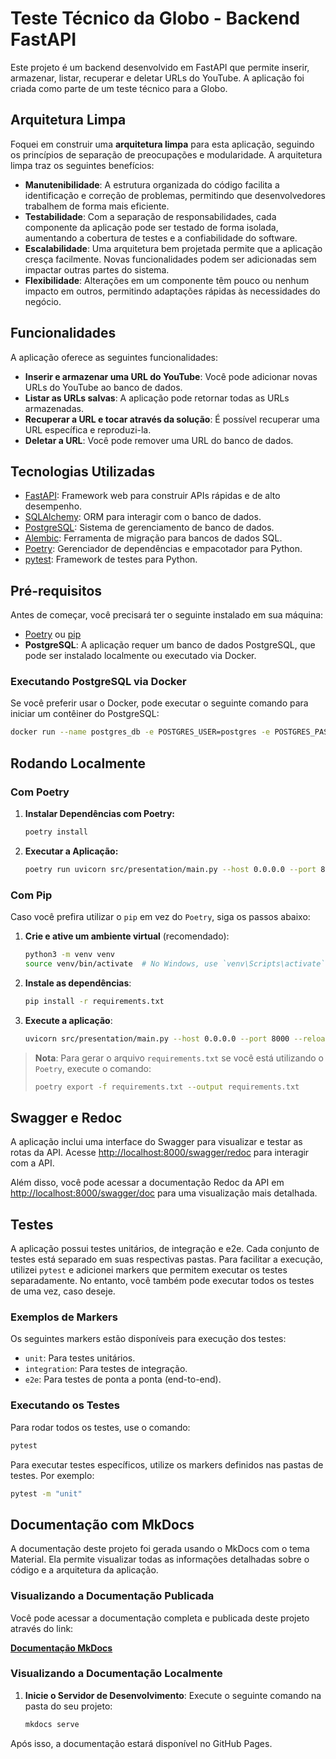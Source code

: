# Teste Técnico da Globo - Backend FastAPI

Este projeto é um backend desenvolvido em FastAPI que permite inserir, armazenar, listar, recuperar e deletar URLs do YouTube. A aplicação foi criada como parte de um teste técnico para a Globo.

## Arquitetura Limpa

Foquei em construir uma **arquitetura limpa** para esta aplicação, seguindo os princípios de separação de preocupações e modularidade. A arquitetura limpa traz os seguintes benefícios:

- **Manutenibilidade**: A estrutura organizada do código facilita a identificação e correção de problemas, permitindo que desenvolvedores trabalhem de forma mais eficiente.
- **Testabilidade**: Com a separação de responsabilidades, cada componente da aplicação pode ser testado de forma isolada, aumentando a cobertura de testes e a confiabilidade do software.
- **Escalabilidade**: Uma arquitetura bem projetada permite que a aplicação cresça facilmente. Novas funcionalidades podem ser adicionadas sem impactar outras partes do sistema.
- **Flexibilidade**: Alterações em um componente têm pouco ou nenhum impacto em outros, permitindo adaptações rápidas às necessidades do negócio.

## Funcionalidades

A aplicação oferece as seguintes funcionalidades:

- **Inserir e armazenar uma URL do YouTube**: Você pode adicionar novas URLs do YouTube ao banco de dados.
- **Listar as URLs salvas**: A aplicação pode retornar todas as URLs armazenadas.
- **Recuperar a URL e tocar através da solução**: É possível recuperar uma URL específica e reproduzi-la.
- **Deletar a URL**: Você pode remover uma URL do banco de dados.

## Tecnologias Utilizadas

- [FastAPI](https://fastapi.tiangolo.com/): Framework web para construir APIs rápidas e de alto desempenho.
- [SQLAlchemy](https://www.sqlalchemy.org/): ORM para interagir com o banco de dados.
- [PostgreSQL](https://www.postgresql.org/): Sistema de gerenciamento de banco de dados.
- [Alembic](https://alebic.sqlalchemy.org/): Ferramenta de migração para bancos de dados SQL.
- [Poetry](https://python-poetry.org/): Gerenciador de dependências e empacotador para Python.
- [pytest](https://pytest.org/): Framework de testes para Python.

## Pré-requisitos

Antes de começar, você precisará ter o seguinte instalado em sua máquina:

- [Poetry](https://python-poetry.org/docs/#installation) ou [pip](https://pip.pypa.io/en/stable/installation/)
- **PostgreSQL**: A aplicação requer um banco de dados PostgreSQL, que pode ser instalado localmente ou executado via Docker.

### Executando PostgreSQL via Docker

Se você preferir usar o Docker, pode executar o seguinte comando para iniciar um contêiner do PostgreSQL:

```bash
docker run --name postgres_db -e POSTGRES_USER=postgres -e POSTGRES_PASSWORD=password -e POSTGRES_DB=mydatabase -p 5432:5432 -d postgres:14
```

## Rodando Localmente

### Com Poetry

1. **Instalar Dependências com Poetry:**

   ```bash
   poetry install
   ```

2. **Executar a Aplicação:**

   ```bash
   poetry run uvicorn src/presentation/main.py --host 0.0.0.0 --port 8000 --reload
   ```

### Com Pip

Caso você prefira utilizar o `pip` em vez do `Poetry`, siga os passos abaixo:

1. **Crie e ative um ambiente virtual** (recomendado):

   ```bash
   python3 -m venv venv
   source venv/bin/activate  # No Windows, use `venv\Scripts\activate`
   ```

2. **Instale as dependências**:

   ```bash
   pip install -r requirements.txt
   ```

3. **Execute a aplicação**:

   ```bash
   uvicorn src/presentation/main.py --host 0.0.0.0 --port 8000 --reload
   ```

> **Nota**: Para gerar o arquivo `requirements.txt` se você está utilizando o `Poetry`, execute o comando:
> ```bash
> poetry export -f requirements.txt --output requirements.txt
> ```

## Swagger e Redoc

A aplicação inclui uma interface do Swagger para visualizar e testar as rotas da API. Acesse [http://localhost:8000/swagger/redoc](http://localhost:8000/swagger/redoc) para interagir com a API.

Além disso, você pode acessar a documentação Redoc da API em [http://localhost:8000/swagger/doc](http://localhost:8000/swagger/doc) para uma visualização mais detalhada.

## Testes

A aplicação possui testes unitários, de integração e e2e. Cada conjunto de testes está separado em suas respectivas pastas. Para facilitar a execução, utilizei `pytest` e adicionei markers que permitem executar os testes separadamente. No entanto, você também pode executar todos os testes de uma vez, caso deseje.

### Exemplos de Markers

Os seguintes markers estão disponíveis para execução dos testes:

- `unit`: Para testes unitários.
- `integration`: Para testes de integração.
- `e2e`: Para testes de ponta a ponta (end-to-end).

### Executando os Testes

Para rodar todos os testes, use o comando:

```bash
pytest
```

Para executar testes específicos, utilize os markers definidos nas pastas de testes. Por exemplo:

```bash
pytest -m "unit"
```

## Documentação com MkDocs

A documentação deste projeto foi gerada usando o MkDocs com o tema Material. Ela permite visualizar todas as informações detalhadas sobre o código e a arquitetura da aplicação.

### Visualizando a Documentação Publicada

Você pode acessar a documentação completa e publicada deste projeto através do link:

**[Documentação MkDocs](https://deivisonisidoro.github.io/test_globo/)**

### Visualizando a Documentação Localmente

1. **Inicie o Servidor de Desenvolvimento**: Execute o seguinte comando na pasta do seu projeto:

   ```bash
   mkdocs serve
   ```

Após isso, a documentação estará disponível no GitHub Pages.